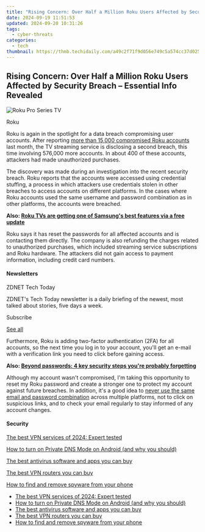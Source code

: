 ```yaml
---
title: "Rising Concern: Over Half a Million Roku Users Affected by Security Breach – Essential Info Revealed"
date: 2024-09-19 11:51:53
updated: 2024-09-20 10:31:26
tags:
  - cyber-threats
categories:
  - tech
thumbnail: https://thmb.techidaily.com/a49c2f71f9d056e749c5a574cc37d025a924e06d161f32912baf28d3cb32fbc8.jpg
---
```


## Rising Concern: Over Half a Million Roku Users Affected by Security Breach – Essential Info Revealed

![Roku Pro Series TV](https://www.zdnet.com/a/img/resize/8bf9b631668150b2210e7db1f0be916ebf2ba589/2024/04/09/598754de-5c55-4e01-9fd0-df5e8bd5bb3a/roku1.jpg?auto=webp&width=1280)

Roku

Roku is again in the spotlight for a data breach compromising user accounts. After reporting [more than 15,000 compromised Roku accounts](https://www.zdnet.com/article/over-15000-roku-accounts-were-breached-heres-what-you-need-to-do/) last month, the TV streaming service is disclosing a second breach, this time involving 576,000 more accounts. In about 400 of these accounts, attackers had made unauthorized purchases. 

The discovery was made during an investigation into the recent security breach. Roku reports that the accounts were accessed using credential stuffing, a process in which attackers use credentials stolen in other breaches to access accounts on different platforms. In the cases where Roku accounts used the same username and password combination as in other platforms, the accounts were breached. 

**Also: [Roku TVs are getting one of Samsung's best features via a free update](https://www.zdnet.com/home-and-office/home-entertainment/roku-tvs-are-getting-one-of-samsungs-best-features-via-a-free-update/)**

Roku says it has reset the passwords for all affected accounts and is contacting them directly. The company is also refunding the charges related to unauthorized purchases, which included streaming service subscriptions and Roku hardware. The attackers did not gain access to payment information, including credit card numbers.

#### Newsletters

ZDNET Tech Today

ZDNET's Tech Today newsletter is a daily briefing of the newest, most talked about stories, five days a week.

 Subscribe

[See all](https://www.zdnet.com/newsletters/)

Furthermore, Roku is adding two-factor authentication (2FA) for all accounts, so the next time you log in to your account, you'll get an e-mail with a verification link you need to click before gaining access. 

**Also: [Beyond passwords: 4 key security steps you're probably forgetting](https://www.zdnet.com/article/beyond-passwords-4-key-security-steps-youre-probably-forgetting/)**

Although my account wasn't compromised, I'm taking this opportunity to reset my Roku password and create a stronger one to protect my account against future breaches. In addition, it's a good idea to [never use the same email and password combination](https://www.zdnet.com/article/beyond-passwords-4-key-security-steps-youre-probably-forgetting/) across multiple platforms, not to click on suspicious links, and to check your email regularly to stay informed of any account changes.

#### Security

[The best VPN services of 2024: Expert tested](https://www.zdnet.com/article/best-vpn/ "The best VPN services of 2024: Expert tested")

[How to turn on Private DNS Mode on Android (and why you should)](https://www.zdnet.com/article/how-to-turn-on-private-dns-mode-on-android-and-why-you-should/ "How to turn on Private DNS Mode on Android (and why you should)")

[The best antivirus software and apps you can buy](https://www.zdnet.com/article/best-antivirus/ "The best antivirus software and apps you can buy")

[The best VPN routers you can buy](https://www.zdnet.com/article/best-vpn-router/ "The best VPN routers you can buy")

[How to find and remove spyware from your phone](https://www.zdnet.com/article/how-to-find-and-remove-spyware-from-your-phone/ "How to find and remove spyware from your phone")

* [The best VPN services of 2024: Expert tested](https://www.zdnet.com/article/best-vpn/ "The best VPN services of 2024: Expert tested")
* [How to turn on Private DNS Mode on Android (and why you should)](https://www.zdnet.com/article/how-to-turn-on-private-dns-mode-on-android-and-why-you-should/ "How to turn on Private DNS Mode on Android (and why you should)")
* [The best antivirus software and apps you can buy](https://www.zdnet.com/article/best-antivirus/ "The best antivirus software and apps you can buy")
* [The best VPN routers you can buy](https://www.zdnet.com/article/best-vpn-router/ "The best VPN routers you can buy")
* [How to find and remove spyware from your phone](https://www.zdnet.com/article/how-to-find-and-remove-spyware-from-your-phone/ "How to find and remove spyware from your phone")

<ins class="adsbygoogle"
     style="display:block"
     data-ad-format="autorelaxed"
     data-ad-client="ca-pub-7571918770474297"
     data-ad-slot="1223367746"></ins>



<ins class="adsbygoogle"
     style="display:block"
     data-ad-client="ca-pub-7571918770474297"
     data-ad-slot="8358498916"
     data-ad-format="auto"
     data-full-width-responsive="true"></ins>

